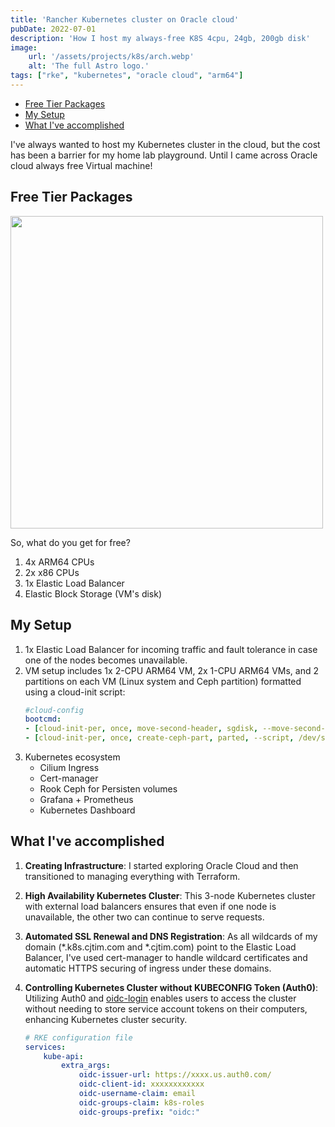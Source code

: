 ```yaml
---
title: 'Rancher Kubernetes cluster on Oracle cloud'
pubDate: 2022-07-01
description: 'How I host my always-free K8S 4cpu, 24gb, 200gb disk'
image:
    url: '/assets/projects/k8s/arch.webp'
    alt: 'The full Astro logo.'
tags: ["rke", "kubernetes", "oracle cloud", "arm64"]
---
```


- [Free Tier Packages](#free-tier-packages)
- [My Setup](#my-setup)
- [What I've accomplished](#what-ive-accomplished)

I've always wanted to host my Kubernetes cluster in the cloud, but the cost has been a barrier for my home lab playground. Until I came across Oracle cloud always free Virtual machine!

## Free Tier Packages
<img src="/assets/projects/k8s/always-free.png" width="500px">

So, what do you get for free?
1. 4x ARM64 CPUs
2. 2x x86 CPUs
3. 1x Elastic Load Balancer
4. Elastic Block Storage (VM's disk)

## My Setup
1. 1x Elastic Load Balancer for incoming traffic and fault tolerance in case one of the nodes becomes unavailable.
2. VM setup includes 1x 2-CPU ARM64 VM, 2x 1-CPU ARM64 VMs, and 2 partitions on each VM (Linux system and Ceph partition) formatted using a cloud-init script:
    ```yaml
    #cloud-config
    bootcmd:
    - [cloud-init-per, once, move-second-header, sgdisk, --move-second-header, /dev/sda]
    - [cloud-init-per, once, create-ceph-part, parted, --script, /dev/sda, 'mkpart 2 25GB -1']
    ```
2. Kubernetes ecosystem
    * Cilium Ingress
    * Cert-manager
    * Rook Ceph for Persisten volumes
    * Grafana + Prometheus
    * Kubernetes Dashboard


## What I've accomplished

1. **Creating Infrastructure**: I started exploring Oracle Cloud and then transitioned to managing everything with Terraform.

2. **High Availability Kubernetes Cluster**: This 3-node Kubernetes cluster with external load balancers ensures that even if one node is unavailable, the other two can continue to serve requests.

3. **Automated SSL Renewal and DNS Registration**: As all wildcards of my domain (*.k8s.cjtim.com and *.cjtim.com) point to the Elastic Load Balancer, I've used cert-manager to handle wildcard certificates and automatic HTTPS securing of ingress under these domains.

4. **Controlling Kubernetes Cluster without KUBECONFIG Token (Auth0)**: Utilizing Auth0 and [oidc-login](https://github.com/int128/kubelogin) enables users to access the cluster without needing to store service account tokens on their computers, enhancing Kubernetes cluster security.
    ```yaml
    # RKE configuration file
    services:
        kube-api:
            extra_args:
                oidc-issuer-url: https://xxxx.us.auth0.com/
                oidc-client-id: xxxxxxxxxxxx
                oidc-username-claim: email
                oidc-groups-claim: k8s-roles
                oidc-groups-prefix: "oidc:"
    ```
